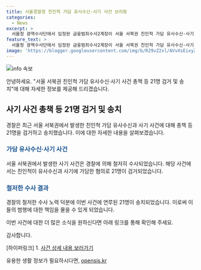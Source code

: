 ```yaml
---
title: 서울경찰청 친인척 가담 유사수신·사기 사건 브리핑
categories:
  - News
excerpt: >
  서울청 광역수사단에서 임정완 금융범죄수사2계장이 서울 서북권 친인척 가담 유사수신·사기 사건 총책 등 21명 검거 브리핑을 했다.
feature_text: >
  서울청 광역수사단에서 임정완 금융범죄수사2계장이 서울 서북권 친인척 가담 유사수신·사기 사건 총책 등 21명 검거 브리핑을 했다.
image: 'https://blogger.googleusercontent.com/img/b/R29vZ2xl/AVvXsEixyZcFfHzMRdzZMjFBmAUKJYCLCGyLL1o632UiGVXcaFdKo_bkvkuCioo0uUKlGfBVcT3P84aROyZIXSBEx3Aw5nCQ3pTgDom1WDC4m8eifvWiAmWEEVb4x6G_l8C0QH225ldMjyaFvpxGEBGNO37VmDTDMHGhJPq73UglMfDca1-0aw/s1600/blogspot.png'
---
```


<p><img src="https://blogger.googleusercontent.com/img/b/R29vZ2xl/AVvXsEixyZcFfHzMRdzZMjFBmAUKJYCLCGyLL1o632UiGVXcaFdKo_bkvkuCioo0uUKlGfBVcT3P84aROyZIXSBEx3Aw5nCQ3pTgDom1WDC4m8eifvWiAmWEEVb4x6G_l8C0QH225ldMjyaFvpxGEBGNO37VmDTDMHGhJPq73UglMfDca1-0aw/s1600/blogspot.png" alt="info 속보" /></p>

<p>안녕하세요. "서울 서북권 친인척 가담 유사수신·사기 사건 총책 등 21명 검거 및 송치"에 대해 자세한 정보를 제공해 드리겠습니다.</p>

<h2 data-ke-size="size26">사기 사건 총책 등 21명 검거 및 송치</h2>

<p data-ke-size="size16">경찰은 최근 서울 서북권에서 발생한 친인척 가담 유사수신과 사기 사건에 대해 총책 등 21명을 검거하고 송치했습니다. 이에 대한 자세한 내용을 살펴보겠습니다.</p>

<h3><b><span style="color: #1a5490;">가담 유사수신·사기 사건</span></b></h3>

<p data-ke-size="size16">서울 서북권에서 발생한 사기 사건은 경찰에 의해 철저히 수사되었습니다. 해당 사건에서는 친인척이 유사수신과 사기에 가담한 혐의로 21명이 검거되었습니다.</p>

<h3><b><span style="color: #1a5490;">철저한 수사 결과</span></b></h3>

<p data-ke-size="size16">경찰의 철저한 수사 노력 덕분에 이번 사건에 연루된 21명이 송치되었습니다. 이로써 이들의 범행에 대한 책임을 물을 수 있게 되었습니다.</p>

<p>이번 사건에 대한 더 많은 소식을 원하신다면 아래 링크를 통해 확인해 주세요. </p>

<p>감사합니다.</p>

<p>[하이퍼링크]
1. <a href="http://www.examplelink.com">사건 상세 내용 보러가기</a></p>
유용한 생활 정보가 필요하시다면, <a href="https://opensis.kr" rel="dofollow">opensis.kr</a>


